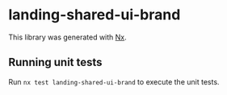 # landing-shared-ui-brand

This library was generated with [Nx](https://nx.dev).

## Running unit tests

Run `nx test landing-shared-ui-brand` to execute the unit tests.
